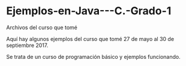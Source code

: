 # Ejemplos-en-Java---C.-Grado-1
Archivos del curso que tomé

Aquí hay algunos ejemplos del curso que tomé 27 de mayo al 30 de septiembre 2017.

Se trata de un curso de programación básico y ejemplos funcionando.

